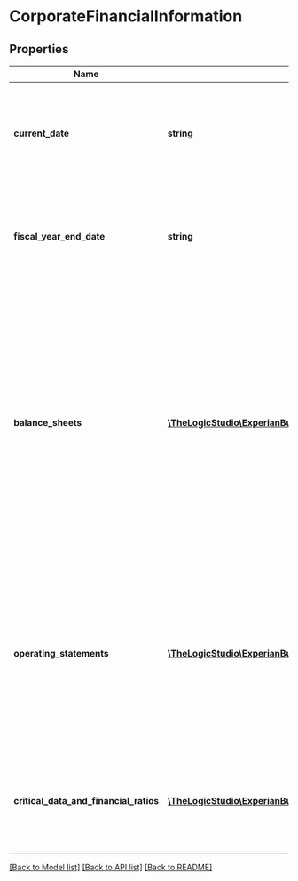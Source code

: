 # CorporateFinancialInformation

## Properties
Name | Type | Description | Notes
------------ | ------------- | ------------- | -------------
**current_date** | **string** | Date the financial statement data is current through. Format &#x3D; YYYY-MM-DD | [optional] 
**fiscal_year_end_date** | **string** | Date the financial statement data is current through. Format &#x3D; YYYY-MM-DD | [optional] 
**balance_sheets** | [**\TheLogicStudio\ExperianBusinessesPHP\Model\CorporateFinancialInformationBalanceSheets[]**](CorporateFinancialInformationBalanceSheets.md) | A balance sheet is a company&#39;s statement of assets, liabilities and net worth. Information is included for up to three fiscal years. You can analyze the current statement or conduct up to a three-year trend analysis of key financial items | [optional] 
**operating_statements** | [**\TheLogicStudio\ExperianBusinessesPHP\Model\CorporateFinancialInformationOperatingStatements[]**](CorporateFinancialInformationOperatingStatements.md) | Operating statement, also known as a profit and loss statement or income statement, provides details of a company&#39;s sales, cost of sales, operating expenses and net profit/loss | [optional] 
**critical_data_and_financial_ratios** | [**\TheLogicStudio\ExperianBusinessesPHP\Model\CorporateFinancialInformationCriticalDataAndFinancialRatios[]**](CorporateFinancialInformationCriticalDataAndFinancialRatios.md) | Financial ratios help to understand the liquidity and solvency of the business | [optional] 

[[Back to Model list]](../README.md#documentation-for-models) [[Back to API list]](../README.md#documentation-for-api-endpoints) [[Back to README]](../README.md)


